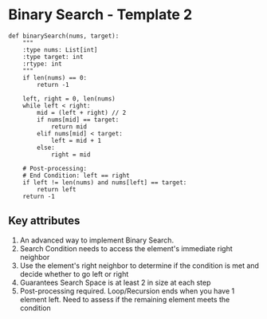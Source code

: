# Binary Search - Template 2

```
def binarySearch(nums, target):
    """
    :type nums: List[int]
    :type target: int
    :rtype: int
    """
    if len(nums) == 0:
        return -1

    left, right = 0, len(nums)
    while left < right:
        mid = (left + right) // 2
        if nums[mid] == target:
            return mid
        elif nums[mid] < target:
            left = mid + 1
        else:
            right = mid

    # Post-processing:
    # End Condition: left == right
    if left != len(nums) and nums[left] == target:
        return left
    return -1
```

## Key attributes
1. An advanced way to implement Binary Search.
2. Search Condition needs to access the element's immediate right neighbor
3. Use the element's right neighbor to determine if the condition is met and decide whether to go left or right
4. Guarantees Search Space is at least 2 in size at each step
5. Post-processing required. Loop/Recursion ends when you have 1 element left. Need to assess if the remaining element meets the condition